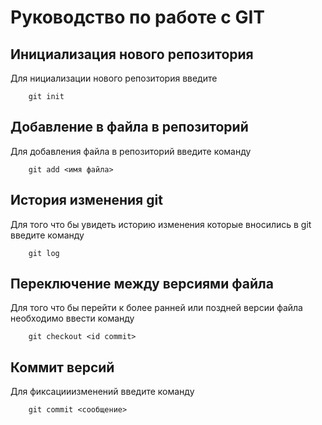 # Руководство по работе с GIT
## Инициализация нового репозитория

Для нициализации нового репозитория введите
```
    git init
```

## Добавление в файла в репозиторий

Для добавления файла в репозиторий введите команду

```
    git add <имя файла>
```
## История изменения git

Для того что бы увидеть историю изменения которые вносились в git введите команду

```
    git log
```

## Переключение между версиями файла

Для того что бы перейти к более ранней или поздней версии файла необходимо ввести команду

```
    git checkout <id commit>
```

## Коммит версий

Для фиксацииизменений введите команду

```
    git commit <сообщение>
```
